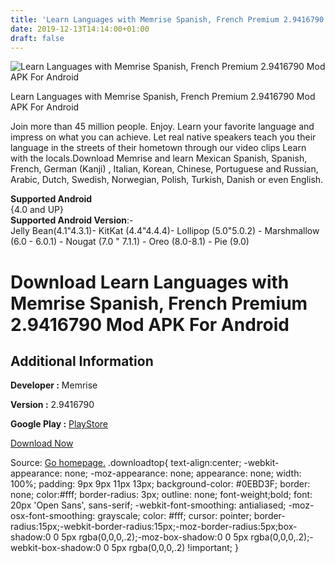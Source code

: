 ```yaml
---
title: 'Learn Languages with Memrise Spanish, French Premium 2.9416790 Mod APK For Android'
date: 2019-12-13T14:14:00+01:00
draft: false
---
```


![Learn Languages with Memrise Spanish, French Premium 2.9416790 Mod APK For Android](https://i2.wp.com/apkhome.net/wp-content/uploads/2019/11/Learn-Languages-with-Memrise-Spanish-French-Premium-2.9416790-Mod.png "Learn Languages with Memrise Spanish, French Premium 2.9416790 Mod APK For Android")

  

Learn Languages with Memrise Spanish, French Premium 2.9416790 Mod APK For Android

Join more than 45 million people. Enjoy. Learn your favorite language and impress on what you can achieve. Let real native speakers teach you their language in the streets of their hometown through our video clips Learn with the locals.Download Memrise and learn Mexican Spanish, Spanish, French, German (Kanji) , Italian, Korean, Chinese, Portuguese and Russian, Arabic, Dutch, Swedish, Norwegian, Polish, Turkish, Danish or even English.

**Supported Android**  
{4.0 and UP}  
**Supported Android Version**:-  
Jelly Bean(4.1"4.3.1)- KitKat (4.4"4.4.4)- Lollipop (5.0"5.0.2) - Marshmallow (6.0 - 6.0.1) - Nougat (7.0 " 7.1.1) - Oreo (8.0-8.1) - Pie (9.0)

Download Learn Languages with Memrise Spanish, French Premium 2.9416790 Mod APK For Android
===========================================================================================

Additional Information
----------------------

**Developer :** Memrise

**Version :** 2.9416790

**Google Play :** [PlayStore](https://play.google.com/store/apps/details?id=com.memrise.android.memrisecompanion)

  

[Download Now](https://store4app.co/post/learn-languages-with-memrise-spanish-french-premium-2-9416790-mod-apk-for-android_1574845158)

  
Source: [Go homepage.](https://store4app.co/post/learn-languages-with-memrise-spanish-french-premium-2-9416790-mod-apk-for-android_1574845158) .downloadtop{ text-align:center; -webkit-appearance: none; -moz-appearance: none; appearance: none; width: 100%; padding: 9px 9px 11px 13px; background-color: #0EBD3F; border: none; color:#fff; border-radius: 3px; outline: none; font-weight;bold; font: 20px 'Open Sans', sans-serif; -webkit-font-smoothing: antialiased; -moz-osx-font-smoothing: grayscale; color: #fff; cursor: pointer; border-radius:15px;-webkit-border-radius:15px;-moz-border-radius:5px;box-shadow:0 0 5px rgba(0,0,0,.2);-moz-box-shadow:0 0 5px rgba(0,0,0,.2);-webkit-box-shadow:0 0 5px rgba(0,0,0,.2) !important; }